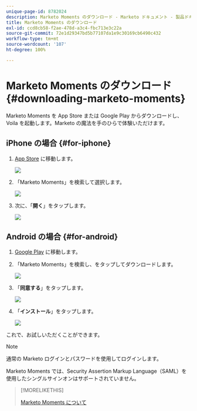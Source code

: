 ```yaml
---
unique-page-id: 8782024
description: Marketo Moments のダウンロード - Marketo ドキュメント - 製品ドキュメント
title: Marketo Moments のダウンロード
exl-id: ccd8cb58-f2ae-478d-a3c4-fbc713e3c22a
source-git-commit: 72e1d29347bd5b77107da1e9c30169cb6490c432
workflow-type: tm+mt
source-wordcount: '107'
ht-degree: 100%

---
```


# Marketo Moments のダウンロード {#downloading-marketo-moments}

Marketo Moments を App Store または Google Play からダウンロードし、Voila を起動します。Marketo の魔法を手のひらで体験いただけます。

## iPhone の場合 {#for-iphone}

1. [App Store](https://itunes.apple.com/us/genre/ios/id36?mt=8) に移動します。

   ![](assets/image2015-7-15-14-3a52-3a13.png)

1. 「Marketo Moments」を検索して選択します。

   ![](assets/image2015-7-7-17-3a19-3a7.png)

1. 次に、「**開く**」をタップします。

   ![](assets/image2015-7-7-17-3a20-3a51.png)

## Android の場合 {#for-android}

1. [Google Play](https://play.google.com/store?hl=en) に移動します。

1. 「Marketo Moments」を検索し、をタップしてダウンロードします。

   ![](assets/image2015-7-14-9-3a6-3a34.png)

1. 「**同意する**」をタップします。

   ![](assets/image2015-7-7-16-3a41-3a47.png)

1. 「**インストール**」をタップします。

   ![](assets/image2015-7-7-16-3a43-3a21.png)

これで、お試しいただくことができます。

>[!NOTE]
>
>通常の Marketo ログインとパスワードを使用してログインします。
>
>Marketo Moments では、Security Assertion Markup Language（SAML）を使用したシングルサインオンはサポートされていません。

>[!MORELIKETHIS]
>
>[Marketo Moments について](/help/marketo/product-docs/core-marketo-concepts/mobile-apps/marketo-moments/understanding-moments/understanding-marketo-moments.md)
